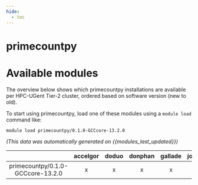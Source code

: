 ```yaml
---
hide:
  - toc
---
```


primecountpy
============

# Available modules


The overview below shows which primecountpy installations are available per HPC-UGent Tier-2 cluster, ordered based on software version (new to old).

To start using primecountpy, load one of these modules using a `module load` command like:

```shell
module load primecountpy/0.1.0-GCCcore-13.2.0
```

*(This data was automatically generated on {{modules_last_updated}})*  

| |accelgor|doduo|donphan|gallade|joltik|shinx|skitty|
| :---: | :---: | :---: | :---: | :---: | :---: | :---: | :---: |
|primecountpy/0.1.0-GCCcore-13.2.0|x|x|x|x|x|x|x|
